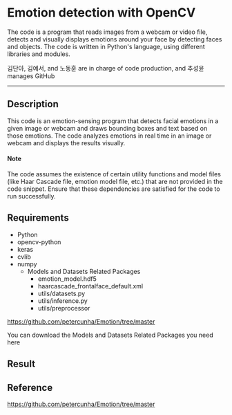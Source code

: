 # Emotion detection with OpenCV

The code is a program that reads images from a webcam or video file, detects and visually displays emotions around your face by detecting faces and objects. The code is written in Python's language, using different libraries and modules.

김단아, 김예서, and 노동훈 are in charge of code production, and 추성윤 manages GitHub

---

## Description
This code is an emotion-sensing program that detects facial emotions in a given image or webcam and draws bounding boxes and text based on those emotions. The code analyzes emotions in real time in an image or webcam and displays the results visually.

#### Note
The code assumes the existence of certain utility functions and model files (like Haar Cascade file, emotion model file, etc.) that are not provided in the code snippet. Ensure that these dependencies are satisfied for the code to run successfully.

## Requirements
- Python
- opencv-python
- keras
- cvlib
- numpy
  - Models and Datasets Related Packages
    - emotion_model.hdf5
    - haarcascade_frontalface_default.xml
    - utils/datasets.py
    - utils/inference.py
    - utils/preprocessor
    
<https://github.com/petercunha/Emotion/tree/master>

You can download the Models and Datasets Related Packages you need here



## Result


## Reference

<https://github.com/petercunha/Emotion/tree/master>

